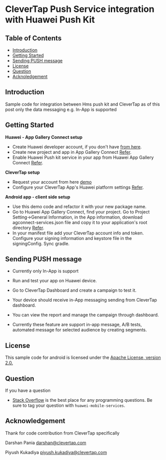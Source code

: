 # CleverTap Push Service integration with Huawei Push Kit



## Table of Contents
 * [Introduction](#introduction)
 * [Getting Started](#getting-started)
 * [Sending PUSH message](#sending-push-message)
 * [License](#license) 
 * [Question](#question) 
 * [Acknoledgement](#acknowledgement)
 

## Introduction
Sample code for integration between Hms push kit and CleverTap
as of this post only the data messaging e.g. In-App is supported

## Getting Started

 **Huawei - App Gallery Connect setup**
   - Create Huawei developer account, if you don't have [from here](https://developer.huawei.com/consumer/en/). 
   - Create new project and app in App Gallery Connect [Refer](https://developer.huawei.com/consumer/en/codelab/HMSPreparation/index.html#0).   
   - Enable Huawei Push kit service in your app from Huawei App Gallery Connect [Refer](https://developer.huawei.com/consumer/en/doc/development/HMSCore-Guides/android-config-agc-0000001050170137).
   
 **CleverTap setup**
   - Request your account from here [demo](https://clevertap.com/live-product-demo/)
   - Configure your CleverTap App's Huawei platform settings [Refer](https://eu1.dashboard.clevertap.com/K9Z-46W-995Z/account-setup/campaigns-journeys/channels/mobile-push/android).
   
 **Android app - client side setup**
   - Use this demo code and refactor it with your new package name.
   - Go to Huawei App Gallery Connect, find your project. Go to Project Setting->General Information, in the App information, download agconnect-services.json file      and copy it to your application's root directory [Refer](https://developer.huawei.com/consumer/en/doc/development/HMSCore-Guides/android-integrating-sdk-0000001050040084). 
   - In your manifest file add your CleverTap account info and token. Configure your signing information and keystore file in the signingConfig.
     Sync gradle.   
  

## Sending PUSH message 
  - Currently only In-App is support
  - Run and test your app on Huawei device. 
  - Go to CleverTap Dashboard and create a campaign to test it.
  - Your device should receive in-App messaging sending from CleverTap dashboard.
  - You can view the report and manage the campaign through dashboard.

  - Currently these feature are support in-app message, A/B tests, automated message for selected audience by creating segments.

## License
This sample code for android is licensed under the [Apache License, version 2.0.](http://www.apache.org/licenses/LICENSE-2.0)

## Question
If you have a question 
- [Stack Overflow](https://stackoverflow.com/questions/tagged/huawei-mobile-services) is the best place for any programming questions. 
  Be sure to tag your question with `huawei-mobile-services`.
  
 ## Acknowledgement
 Thank for code contribution from CleverTap specifically
 
 Darshan Pania <darshan@clevertap.com>
 
 Piyush Kukadiya piyush.kukadiya@clevertap.com 

